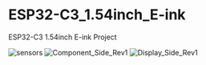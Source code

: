 # ESP32-C3_1.54inch_E-ink
ESP32-C3 1.54inch E-ink Project

![sensors](https://user-images.githubusercontent.com/4991664/189647627-f2eced19-1e0c-4a1e-aa4d-7387c00a50a8.jpg)
![Component_Side_Rev1](https://user-images.githubusercontent.com/4991664/180220409-8214bf00-4918-4538-95e0-b29034b9289a.jpg )
![Display_Side_Rev1](https://user-images.githubusercontent.com/4991664/180220417-c29e5e2d-dc43-4658-9f15-5549cc0ea239.jpg )








